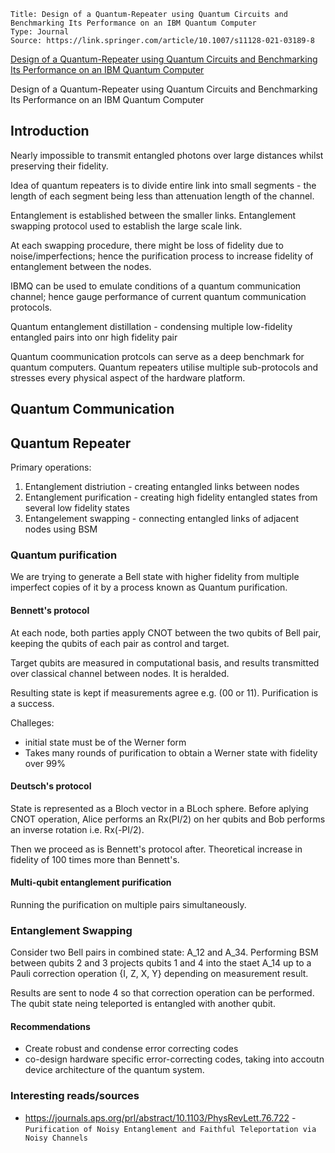 ```
Title: Design of a Quantum-Repeater using Quantum Circuits and Benchmarking Its Performance on an IBM Quantum Computer
Type: Journal
Source: https://link.springer.com/article/10.1007/s11128-021-03189-8
```

[Design of a Quantum-Repeater using Quantum Circuits and Benchmarking Its Performance on an IBM Quantum Computer](https://link.springer.com/article/10.1007/s11128-021-03189-8)

Design of a Quantum-Repeater using Quantum Circuits and Benchmarking Its Performance on an IBM Quantum Computer


## Introduction 

Nearly impossible to transmit entangled photons over large distances whilst preserving their fidelity.

Idea of quantum repeaters is to divide entire link into small segments - the length of each segment being less than attenuation length of the channel.

Entanglement is established between the smaller links. Entanglement swapping protocol used to establish the large scale link.

At each swapping procedure, there might be loss of fidelity due to noise/imperfections; hence the purification process to increase fidelity of entanglement between the nodes.

IBMQ can be used to emulate conditions of a quantum communication channel; hence gauge performance of current quantum communication protocols.

Quantum entanglement distillation - condensing multiple low-fidelity entangled pairs into onr high fidelity pair

Quantum coommunication protcols can serve as a deep benchmark for quantum computers. Quantum repeaters utilise multiple sub-protocols and stresses every physical aspect of the hardware platform.



## Quantum Communication


## Quantum Repeater

Primary operations:

1. Entanglement distriution - creating entangled links between nodes
2. Entanglement purification - creating high fidelity entangled states from several low fidelity states
3. Entangelement swapping - connecting entangled links of adjacent nodes using BSM


### Quantum purification
We are trying to generate a Bell state with higher fidelity from multiple imperfect copies of it by a process known as Quantum purification.
#### Bennett's protocol
At each node, both parties apply CNOT between the two qubits of Bell pair, keeping the qubits of each pair as control and target.

Target qubits are measured in computational basis, and results transmitted over classical channel between nodes. It is heralded.

Resulting state is kept if measurements agree e.g. (00 or 11). Purification is a success.

Challeges:

* initial state must be of the Werner form
* Takes many rounds of purification to obtain a Werner state with fidelity over 99%

#### Deutsch's protocol
State is represented as a Bloch vector in a BLoch sphere. Before aplying CNOT operation, Alice performs an Rx(PI/2) on her qubits and Bob performs an inverse rotation i.e. Rx(-PI/2).

Then we proceed as is Bennett's protocol after. Theoretical increase in fidelity of 100 times more than Bennett's.

#### Multi-qubit entanglement purification
Running the purification on multiple pairs simultaneously.

### Entanglement Swapping
Consider two Bell pairs in combined state: A_12 and A_34. Performing BSM between qubits 2 and 3 projects qubits 1 and 4  into the staet A_14 up to a Pauli correction operation {I, Z, X, Y} depending on measurement result.

Results are sent to node 4 so that correction operation can be performed. The qubit state neing teleported is entangled with another qubit.




#### Recommendations
* Create robust and condense error correcting codes
* co-design hardware specific error-correcting codes, taking into accoutn device architecture of the quantum system.


### Interesting reads/sources
* https://journals.aps.org/prl/abstract/10.1103/PhysRevLett.76.722 - `Purification of Noisy Entanglement and Faithful Teleportation via Noisy Channels`


